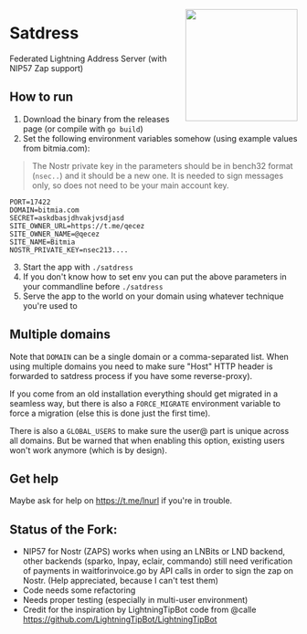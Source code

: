 <a href="https://nbd.wtf"><img align="right" height="196" src="https://user-images.githubusercontent.com/1653275/194609043-0add674b-dd40-41ed-986c-ab4a2e053092.png" /></a>

# Satdress

Federated Lightning Address Server (with NIP57 Zap support)

## How to run

1. Download the binary from the releases page (or compile with `go build`)
2. Set the following environment variables somehow (using example values from bitmia.com):

> The Nostr private key in the parameters should be in bench32 format (`nsec..`) and it should be a new one. It is needed to sign messages only, so does not need to be your main account key.

```
PORT=17422
DOMAIN=bitmia.com
SECRET=askdbasjdhvakjvsdjasd
SITE_OWNER_URL=https://t.me/qecez
SITE_OWNER_NAME=@qecez
SITE_NAME=Bitmia
NOSTR_PRIVATE_KEY=nsec213....
```

3. Start the app with `./satdress`
4. If you don't know how to set env you can put the above parameters in your commandline before `./satdress` 
5. Serve the app to the world on your domain using whatever technique you're used to

## Multiple domains

Note that `DOMAIN` can be a single domain or a comma-separated list. When using multiple domains
you need to make sure "Host" HTTP header is forwarded to satdress process if you have some reverse-proxy).

If you come from an old installation everything should get migrated in a seamless way, but there is also a
`FORCE_MIGRATE` environment variable to force a migration (else this is done just the first time).

There is also a `GLOBAL_USERS` to make sure the user@ part is unique across all domains. But be warned that when enabling
this option, existing users won't work anymore (which is by design).

## Get help

Maybe ask for help on https://t.me/lnurl if you're in trouble.


## Status of the Fork:
- NIP57 for Nostr (ZAPS) works when using an LNBits or LND backend, other backends (sparko, lnpay, eclair, commando) still need verification of payments in waitforinvoice.go by API calls in order to sign the zap on Nostr. (Help appreciated, because I can't test them)
- Code needs some refactoring
- Needs proper testing (especially in multi-user environment)
- Credit for the inspiration by LightningTipBot code from @calle
https://github.com/LightningTipBot/LightningTipBot
